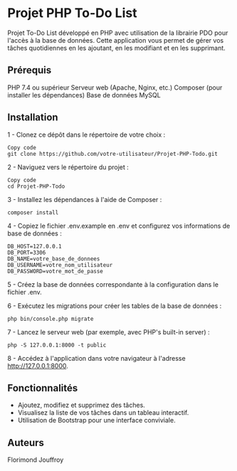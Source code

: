 # Projet PHP To-Do List
Projet To-Do List développé en PHP avec utilisation de la librairie PDO pour l'accès à la base de données. Cette application vous permet de gérer vos tâches quotidiennes en les ajoutant, en les modifiant et en les supprimant.

## Prérequis
PHP 7.4 ou supérieur
Serveur web (Apache, Nginx, etc.)
Composer (pour installer les dépendances)
Base de données MySQL

## Installation
1 - Clonez ce dépôt dans le répertoire de votre choix :

```
Copy code
git clone https://github.com/votre-utilisateur/Projet-PHP-Todo.git
```

2 - Naviguez vers le répertoire du projet :

```
Copy code
cd Projet-PHP-Todo
```
3 - Installez les dépendances à l'aide de Composer :

```
composer install
```

4 - Copiez le fichier .env.example en .env et configurez vos informations de base de données :

```
DB_HOST=127.0.0.1
DB_PORT=3306
DB_NAME=votre_base_de_donnees
DB_USERNAME=votre_nom_utilisateur
DB_PASSWORD=votre_mot_de_passe
```

5 - Créez la base de données correspondante à la configuration dans le fichier .env.

6 - Exécutez les migrations pour créer les tables de la base de données :

```
php bin/console.php migrate
```
7 - Lancez le serveur web (par exemple, avec PHP's built-in server) :

```
php -S 127.0.0.1:8000 -t public
```

8 - Accédez à l'application dans votre navigateur à l'adresse http://127.0.0.1:8000.

## Fonctionnalités
- Ajoutez, modifiez et supprimez des tâches.
- Visualisez la liste de vos tâches dans un tableau interactif.
- Utilisation de Bootstrap pour une interface conviviale.

## Auteurs
Florimond Jouffroy
